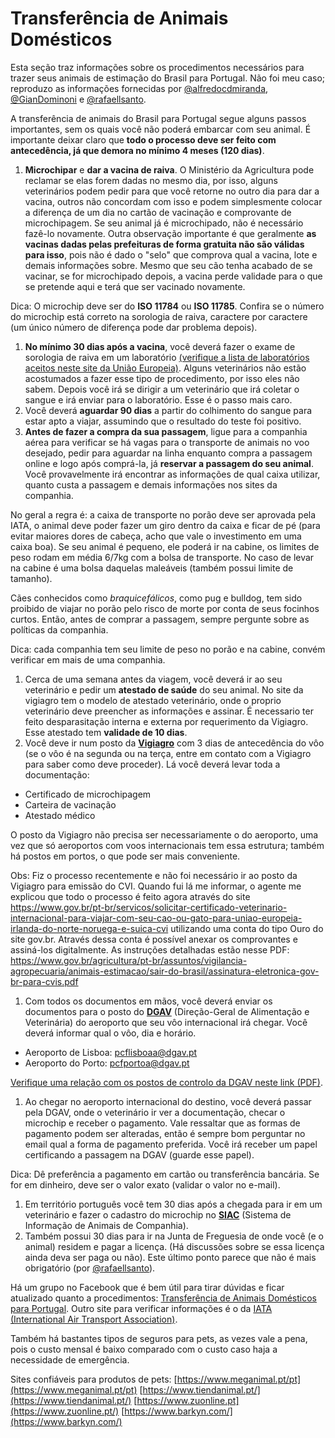 # Transferência de Animais Domésticos

Esta seção traz informações sobre os procedimentos necessários para trazer seus animais de estimação do Brasil para Portugal. Não foi meu caso; reproduzo as informações fornecidas por [@alfredocdmiranda](https://github.com/alfredocdmiranda), [@GianDominoni](https://github.com/GianDominoni) e [@rafaellsanto](https://github.com/rafaellsanto).

A transferência de animais do Brasil para Portugal segue alguns passos importantes, sem os quais você não poderá embarcar com seu animal. É importante deixar claro que **todo o processo deve ser feito com antecedência, já que demora no mínimo 4 meses (120 dias)**.

1. **Microchipar** e **dar a vacina de raiva**. O Ministério da Agricultura pode reclamar se elas forem dadas no mesmo dia, por isso, alguns veterinários podem pedir para que você retorne no outro dia para dar a vacina, outros não concordam com isso e podem simplesmente colocar a diferença de um dia no cartão de vacinação e comprovante de microchipagem. Se seu animal já é microchipado, não é necessário fazê-lo novamente. Outra observação importante é que geralmente **as vacinas dadas pelas prefeituras de forma gratuita não são válidas para isso**, pois não é dado o "selo" que comprova qual a vacina, lote e demais informações sobre. Mesmo que seu cão tenha acabado de se vacinar, se for microchipado depois, a vacina perde validade para o que se pretende aqui e terá que ser vacinado novamente.

Dica: O microchip deve ser do **ISO 11784** ou **ISO 11785**. Confira se o número do microchip está correto na sorologia de raiva, caractere por caractere (um único número de diferença pode dar problema depois).

1. **No mínimo 30 dias após a vacina**, você deverá fazer o exame de sorologia de raiva em um laboratório [(verifique a lista de laboratórios aceitos neste site da União Europeia)](https://ec.europa.eu/food/animals/pet-movement/approved-labs\_en). Alguns veterinários não estão acostumados a fazer esse tipo de procedimento, por isso eles não sabem. Depois você irá se dirigir a um veterinário que irá coletar o sangue e irá enviar para o laboratório. Esse é o passo mais caro.
2. Você deverá **aguardar 90 dias** a partir do colhimento do sangue para estar apto a viajar, assumindo que o resultado do teste foi positivo.
3. **Antes de fazer a compra da sua passagem**, ligue para a companhia aérea para verificar se há vagas para o transporte de animais no voo desejado, pedir para aguardar na linha enquanto compra a passagem online e logo após comprá-la, já **reservar a passagem do seu animal**. Você provavelmente irá encontrar as informações de qual caixa utilizar, quanto custa a passagem e demais informações nos sites da companhia.

No geral a regra é: a caixa de transporte no porão deve ser aprovada pela IATA, o animal deve poder fazer um giro dentro da caixa e ficar de pé (para evitar maiores dores de cabeça, acho que vale o investimento em uma caixa boa). Se seu animal é pequeno, ele poderá ir na cabine, os limites de peso rodam em média 6/7kg com a bolsa de transporte. No caso de levar na cabine é uma bolsa daquelas maleáveis (também possui limite de tamanho).

Cães conhecidos como _braquicefálicos_, como pug e bulldog, tem sido proibido de viajar no porão pelo risco de morte por conta de seus focinhos curtos. Então, antes de comprar a passagem, sempre pergunte sobre as políticas da companhia.

Dica: cada companhia tem seu limite de peso no porão e na cabine, convém verificar em mais de uma companhia.

1. Cerca de uma semana antes da viagem, você deverá ir ao seu veterinário e pedir um **atestado de saúde** do seu animal. No site da vigiagro tem o modelo de atestado veterinário, onde o proprio veterinário deve preencher as informações e assinar. É necessario ter feito desparasitação interna e externa por requerimento da Vigiagro. Esse atestado tem **validade de 10 dias**.
2. Você deve ir num posto da [**Vigiagro**](https://www.gov.br/agricultura/pt-br/assuntos/vigilancia-agropecuaria) com 3 dias de antecedência do vôo (se o vôo é na segunda ou na terça, entre em contato com a Vigiagro para saber como deve proceder). Lá você deverá levar toda a documentação:

* Certificado de microchipagem
* Carteira de vacinação
* Atestado médico

O posto da Vigiagro não precisa ser necessariamente o do aeroporto, uma vez que só aeroportos com voos internacionais tem essa estrutura; também há postos em portos, o que pode ser mais conveniente.

Obs: Fiz o processo recentemente e não foi necessário ir ao posto da Vigiagro para emissão do CVI. Quando fui lá me informar, o agente me explicou que todo o processo é feito agora através do site https://www.gov.br/pt-br/servicos/solicitar-certificado-veterinario-internacional-para-viajar-com-seu-cao-ou-gato-para-uniao-europeia-irlanda-do-norte-noruega-e-suica-cvi utilizando uma conta do tipo Ouro do site gov.br. Através dessa conta é possível anexar os comprovantes e assiná-los digitalmente. As instruções detalhadas estão nesse PDF: https://www.gov.br/agricultura/pt-br/assuntos/vigilancia-agropecuaria/animais-estimacao/sair-do-brasil/assinatura-eletronica-gov-br-para-cvis.pdf

1. Com todos os documentos em mãos, você deverá enviar os documentos para o posto do [**DGAV**](http://www.dgv.min-agricultura.pt/) (Direção-Geral de Alimentação e Veterinária) do aeroporto que seu vôo internacional irá chegar. Você deverá informar qual o vôo, dia e horário.

* Aeroporto de Lisboa: [pcflisboaa@dgav.pt](mailto:pcflisboaa@dgav.pt)
* Aeroporto do Porto: [pcfportoa@dgav.pt](mailto:pcfportoa@dgav.pt)

[Verifique uma relação com os postos de controlo da DGAV neste link (PDF)](http://www.dgv.min-agricultura.pt/xeov21/attachfileu.jsp?look\_parentBoui=177845\&att\_display=n\&att\_download=y\&usg=AOvVaw1NvVqbb1vdGxWyoDxlmyuv).

1. Ao chegar no aeroporto internacional do destino, você deverá passar pela DGAV, onde o veterinário ir ver a documentação, checar o microchip e receber o pagamento. Vale ressaltar que as formas de pagamento podem ser alteradas, então é sempre bom perguntar no email qual a forma de pagamento preferida. Você irá receber um papel certificando a passagem na DGAV (guarde esse papel).

Dica: Dê preferência a pagamento em cartão ou transferência bancária. Se for em dinheiro, deve ser o valor exato (validar o valor no e-mail).

1. Em território português você tem 30 dias após a chegada para ir em um veterinário e fazer o cadastro do microchip no [**SIAC**](https://siac.vet/) (Sistema de Informação de Animais de Companhia).
2. Também possui 30 dias para ir na Junta de Freguesia de onde você (e o animal) residem e pagar a licença. (Há discussões sobre se essa licença ainda deva ser paga ou não). Este último ponto parece que não é mais obrigatório (por [@rafaellsanto](https://github.com/rafaellsanto)).

Há um grupo no Facebook que é bem útil para tirar dúvidas e ficar atualizado quanto a procedimentos: [Transferência de Animais Domésticos para Portugal](https://www.facebook.com/groups/252384808490181). Outro site para verificar informações é o da [IATA (International Air Transport Association)](https://www.iata.org/en/youandiata/travelers/traveling-with-pets/).

Também há bastantes tipos de seguros para pets, as vezes vale a pena, pois o custo mensal é baixo comparado com o custo caso haja a necessidade de emergência.

Sites confiáveis para produtos de pets: [https://www.meganimal.pt/pt](https://www.meganimal.pt/pt) [https://www.tiendanimal.pt/](https://www.tiendanimal.pt/) [https://www.zuonline.pt](https://www.zuonline.pt/) [https://www.barkyn.com/](https://www.barkyn.com/)
